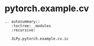 # pytorch.example.cv

```{eval-rst}
.. autosummary::
   :toctree: _modules
   :recursive:

   JLPy.pytorch.example.cv.ic
```
